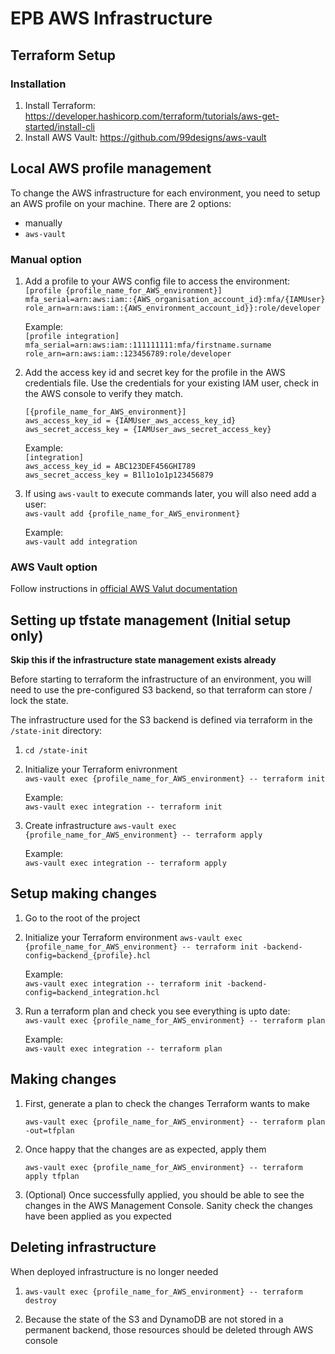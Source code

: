 # EPB AWS Infrastructure

## Terraform Setup

### Installation
1. Install Terraform: 
https://developer.hashicorp.com/terraform/tutorials/aws-get-started/install-cli
2. Install AWS Vault: https://github.com/99designs/aws-vault


## Local AWS profile management
To change the AWS infrastructure for each environment, you need to setup an AWS 
profile on your machine. 
There are 2 options:
* manually
* `aws-vault`


### Manual option

1. Add a profile to your AWS config file to access the environment:  
    `[profile {profile_name_for_AWS_environment}]`  
    `mfa_serial=arn:aws:iam::{AWS_organisation_account_id}:mfa/{IAMUser}`  
    `role_arn=arn:aws:iam::{AWS_environment_account_id}}:role/developer`

    Example:   
    `[profile integration]`  
    `mfa_serial=arn:aws:iam::111111111:mfa/firstname.surname`  
    `role_arn=arn:aws:iam::123456789:role/developer`

1. Add the access key id and secret key for the profile in the AWS credentials file. Use the credentials for your existing IAM user, check in the AWS console to verify they match.

    `[{profile_name_for_AWS_environment}]`  
    `aws_access_key_id = {IAMUser_aws_access_key_id}`  
    `aws_secret_access_key = {IAMUser_aws_secret_access_key}`

    Example:  
    `[integration]`  
    `aws_access_key_id = ABC123DEF456GHI789`  
    `aws_secret_access_key = B1l1o1o1p123456879`

1. If using `aws-vault` to execute commands later, you will also need add a user:  
    `aws-vault add {profile_name_for_AWS_environment}`

    Example:  
    `aws-vault add integration`


### AWS Vault option

Follow instructions in [official AWS Valut documentation](https://github.com/99designs/aws-vault/blob/master/USAGE.md#config)


## Setting up tfstate management (Initial setup only)

**Skip this if the infrastructure state management exists already**

Before starting to terraform the infrastructure of an environment, you will need to use the pre-configured S3
backend, so that terraform can store / lock the state.

The infrastructure used for the S3 backend is defined via terraform in the `/state-init` directory:
    
1. `cd /state-init`   

1. Initialize your Terraform enivronment  
    `aws-vault exec {profile_name_for_AWS_environment} -- terraform init`

    Example:  
    `aws-vault exec integration -- terraform init`

1. Create infrastructure
    `aws-vault exec {profile_name_for_AWS_environment} -- terraform apply`
    

    Example:  
    `aws-vault exec integration -- terraform apply`

## Setup making changes
1. Go to the root of the project

1. Initialize your Terraform environment
    `aws-vault exec {profile_name_for_AWS_environment} -- terraform init -backend-config=backend_{profile}.hcl`

    Example:  
    `aws-vault exec integration -- terraform init -backend-config=backend_integration.hcl`

1. Run a terraform plan and check you see everything is upto date:  
    `aws-vault exec {profile_name_for_AWS_environment} -- terraform plan`

    Example:  
    `aws-vault exec integration -- terraform plan`


## Making changes

1. First, generate a plan to check the changes Terraform wants to make

    `aws-vault exec {profile_name_for_AWS_environment} -- terraform plan -out=tfplan`

1. Once happy that the changes are as expected, apply them

    `aws-vault exec {profile_name_for_AWS_environment} -- terraform apply tfplan`

1. (Optional) Once successfully applied, you should be able to see the changes in the AWS Management Console. Sanity check the changes have been applied as you expected


## Deleting infrastructure

When deployed infrastructure is no longer needed

1. `aws-vault exec {profile_name_for_AWS_environment} -- terraform destroy`

1. Because the state of the S3 and DynamoDB are not stored in a permanent backend, those resources should be deleted through AWS console
